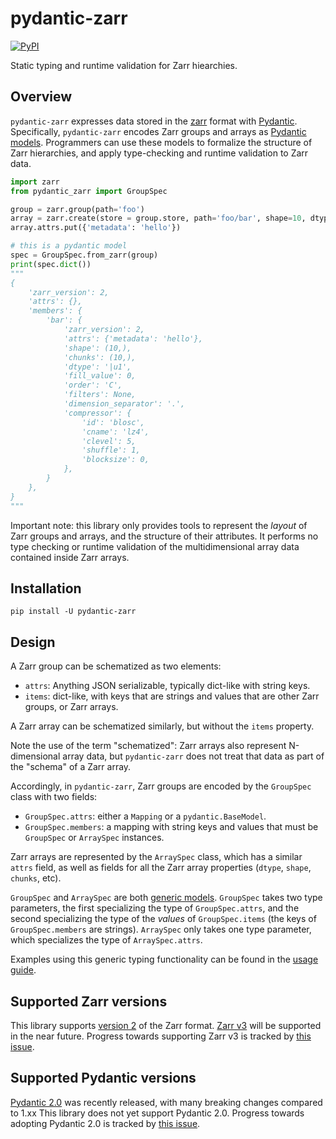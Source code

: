 # pydantic-zarr

[![PyPI](https://img.shields.io/pypi/v/pydantic-zarr)](https://pypi.python.org/pypi/pydantic-zarr)

Static typing and runtime validation for Zarr hiearchies.

## Overview
`pydantic-zarr` expresses data stored in the [zarr](https://zarr.readthedocs.io/en/stable/) format with [Pydantic](https://docs.pydantic.dev/1.10/). Specifically, `pydantic-zarr` encodes Zarr groups and arrays as [Pydantic models](https://docs.pydantic.dev/1.10/usage/models/). Programmers can use these models to formalize the structure of Zarr hierarchies, and apply type-checking and runtime validation to Zarr data.

```python
import zarr
from pydantic_zarr import GroupSpec

group = zarr.group(path='foo')
array = zarr.create(store = group.store, path='foo/bar', shape=10, dtype='uint8')
array.attrs.put({'metadata': 'hello'})

# this is a pydantic model
spec = GroupSpec.from_zarr(group)
print(spec.dict())
"""
{
    'zarr_version': 2,
    'attrs': {},
    'members': {
        'bar': {
            'zarr_version': 2,
            'attrs': {'metadata': 'hello'},
            'shape': (10,),
            'chunks': (10,),
            'dtype': '|u1',
            'fill_value': 0,
            'order': 'C',
            'filters': None,
            'dimension_separator': '.',
            'compressor': {
                'id': 'blosc',
                'cname': 'lz4',
                'clevel': 5,
                'shuffle': 1,
                'blocksize': 0,
            },
        }
    },
}
"""
```


Important note: this library only provides tools to represent the *layout* of Zarr groups and arrays, and the structure of their attributes. It performs no type checking or runtime validation of the multidimensional array data contained inside Zarr arrays.


## Installation

`pip install -U pydantic-zarr` 

## Design

A Zarr group can be schematized as two elements: 

- `attrs`: Anything JSON serializable, typically dict-like with string keys.
- `items`: dict-like, with keys that are strings and values that are other Zarr groups, or Zarr arrays.

A Zarr array can be schematized similarly, but without the `items` property. 

Note the use of the term "schematized": Zarr arrays also represent N-dimensional array data, but `pydantic-zarr` does not treat that data as part of the "schema" of a Zarr array.

Accordingly, in `pydantic-zarr`, Zarr groups are encoded by the `GroupSpec` class with two fields:

- `GroupSpec.attrs`: either a `Mapping` or a `pydantic.BaseModel`. 
- `GroupSpec.members`: a mapping with string keys and values that must be `GroupSpec` or `ArraySpec` instances.

Zarr arrays are represented by the `ArraySpec` class, which has a similar `attrs` field, as well as fields for all the Zarr array properties (`dtype`, `shape`, `chunks`, etc).

`GroupSpec` and `ArraySpec` are both [generic models](https://docs.pydantic.dev/1.10/usage/models/#generic-models). `GroupSpec` takes two type parameters, the first specializing the type of `GroupSpec.attrs`, and the second specializing the type of the *values* of `GroupSpec.items` (the keys of `GroupSpec.members` are strings). `ArraySpec` only takes one type parameter, which specializes the type of `ArraySpec.attrs`.

Examples using this generic typing functionality can be found in the [usage guide](usage.md#using-generic-types).

## Supported Zarr versions

This library supports [version 2](https://zarr.readthedocs.io/en/stable/spec/v2.html) of the Zarr format. [Zarr v3](https://zarr-specs.readthedocs.io/en/latest/v3/core/v3.0.html) will be supported in the near future. Progress towards supporting Zarr v3 is tracked by [this issue](https://github.com/d-v-b/pydantic-zarr/issues/3).

## Supported Pydantic versions

[Pydantic 2.0](https://docs.pydantic.dev/2.0/) was recently released, with many breaking changes compared to 1.xx This library does not yet support Pydantic 2.0. Progress towards adopting Pydantic 2.0 is tracked by [this issue](https://github.com/d-v-b/pydantic-zarr/issues/4).